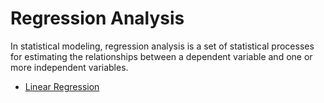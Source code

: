 # Regression Analysis

In statistical modeling, regression analysis is a set of statistical processes for estimating the relationships between a dependent variable and one or more independent variables.

<ul>
  <li><a href="">Linear Regression</a></li>

<ul>




